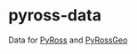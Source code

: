 # pyross-data

Data for [PyRoss](https://github.com/rajeshrinet/pyross) and [PyRossGeo](https://github.com/lukastk/PyRossGeo) 
